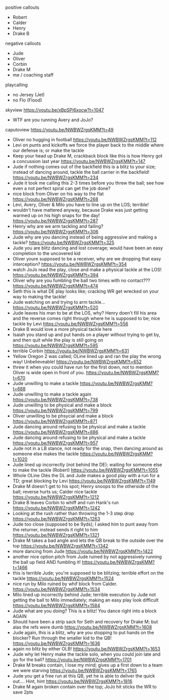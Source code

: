 positive callouts
- Robert
- Calder
- Henry
- Drake B

negative callouts
- Jude
- Oliver
- Corbin
- Drake M
- me / coaching staff

playcalling
- no Jersey (Jet)
- no Flo (Flood)

skyview
https://youtu.be/xBpSPi6xocw?t=1047 
- WTF are you running Avery and JoJo?

caputoview
https://youtu.be/NWBWZrgsKMM?t=49
- Oliver no hugging in football
https://youtu.be/NWBWZrgsKMM?t=112
- Levi on punts and kickoffs we force the player back to the middle where our defense is; or make the tackle
- Keep your head up Drake M, crackback block like this is how Henry got a concussion last year
https://youtu.be/NWBWZrgsKMM?t=147
- Jude if nothing comes out of the backfield this is a blitz to your size; instead of dancing around, tackle the ball carrier in the backfield!
https://youtu.be/NWBWZrgsKMM?t=234
- Jude it took me calling this 2-3 times before you threw the ball; see how even a not perfect spiral can get the job done?
- nice block from Oliver on his way to the flat
https://youtu.be/NWBWZrgsKMM?t=268
- Levi, Avery, Oliver & Milo you have to line up on the LOS; terrible!
- wouldn't have mattered anyway, because Drake was just getting warmed up on his high snaps for the day!
https://youtu.be/NWBWZrgsKMM?t=287
- Henry why are we arm tackling and failing?
https://youtu.be/NWBWZrgsKMM?t=306
- Jude why are you dancing instead of being aggressive and making a tackle?
https://youtu.be/NWBWZrgsKMM?t=325
- Jude you are blitz dancing and lost coverage; would have been an easy completion to the uncovered kid
- Oliver youre supposed to be a receiver, why are we dropping that easy interception?
https://youtu.be/NWBWZrgsKMM?t=354
- watch JoJo read the play, close and make a physical tackle at the LOS!
https://youtu.be/NWBWZrgsKMM?t=394
- Oliver why are you fumbling the ball two times with no contact???
https://youtu.be/NWBWZrgsKMM?t=474
- Seth this is what DE play looks like; cracking WR get wrecked on your way to making the tackle!
- Jude watching on and trying to arm tackle...
https://youtu.be/NWBWZrgsKMM?t=520
- Jude leaves his man to be at the LOS, why? Henry doen't fill his area and the reverse comes right through where he is supposed to be; nice tackle by Levi
https://youtu.be/NWBWZrgsKMM?t=556
- Drake B would love a more physical tackle here
- Isaiah you stand up and put hands on a player without trying to get by, and then quit while the play is still going on
https://youtu.be/NWBWZrgsKMM?t=595
- terrible Corbin
https://youtu.be/NWBWZrgsKMM?t=631
- Yellow Oregon 2 was called; OLine lined up and ran the play the wrong way! Unbelieveable! 
https://youtu.be/NWBWZrgsKMM?t=652
- threw it when you could have run for the first down, not to mention Oliver is wide open in front of you.
https://youtu.be/NWBWZrgsKMM?t=670
- Jude unwilling to make a tackle
https://youtu.be/NWBWZrgsKMM?t=688
- Jude unwilling to make a tackle again
https://youtu.be/NWBWZrgsKMM?t=738
- Jude unwilling to be physical and make a block
https://youtu.be/NWBWZrgsKMM?t=799
- Oliver unwilling to be phsycial and make a block
https://youtu.be/NWBWZrgsKMM?t=871
- Jude dancing around refusing to be physical and make a tackle
https://youtu.be/NWBWZrgsKMM?t=886
- Jude dancing around refusing to be physical and make a tackle
https://youtu.be/NWBWZrgsKMM?t=957
- Jude not in a LB stance, not ready for the snap, then dancing around as someone else makes the tackle
https://youtu.be/NWBWZrgsKMM?t=1020
- Jude lined up incorrectly (not behind the DE); waiting for someone else to make the tackle (Robert)
https://youtu.be/NWBWZrgsKMM?t=1055
- Whole OLine Olés the DL and Jude makes a good play with a run for a TD; great blocking by Levi
https://youtu.be/NWBWZrgsKMM?t=1149
- Drake M doesn't get to his spot; Henry snoops to the otherside of the ball; reverse hurts us; Calder nice tackle
https://youtu.be/NWBWZrgsKMM?t=1212
- Drake B leaves Corbin to whiff and ruin Hank's run
https://youtu.be/NWBWZrgsKMM?t=1242
- Looking at the rush rather than throwing the 1-3 step drop
https://youtu.be/NWBWZrgsKMM?t=1263
- Jude too close (supposed to be 9yds); I asked him to punt away from the returner, instead sends it right to him
https://youtu.be/NWBWZrgsKMM?t=1321
- Drake M takes a bad angle and lets the QB break to the outside over the top
https://youtu.be/NWBWZrgsKMM?t=1342
- more dancing from Jude
https://youtu.be/NWBWZrgsKMM?t=1422
- another nice option pitch from Jude ruined by not aggressively running the ball up field AND fumbling it!
https://youtu.be/NWBWZrgsKMM?t=1466
- this is terrible Jude; you're supposed to be blitzing; terrible effort on the tackle
https://youtu.be/NWBWZrgsKMM?t=1524
- nice run by Milo ruined by whif block from Calder.
https://youtu.be/NWBWZrgsKMM?t=1534
- Milo lined up incorrectly behind Jude; terrible execution by Jude not getting the ball to Milo immediately; making an easy play look difficult
https://youtu.be/NWBWZrgsKMM?t=1584
- Jude what are you doing? This is a blitz! You dance right into a block AGAIN
- Should have been a strip sack  for Seth and recovery for Drake M; but alas the refs were dumb
https://youtu.be/NWBWZrgsKMM?t=1608
- Jude again, this is a blitz, why are you stopping to put hands on the blocker? Run through the smaller kid to the QB!
https://youtu.be/NWBWZrgsKMM?t=1636
- again no blitz by either OLB!
https://youtu.be/NWBWZrgsKMM?t=1653
- Jude why let Henry make the tackle solo, when you could join late and go for the ball?
https://youtu.be/NWBWZrgsKMM?t=1701
- Drake M breaks contain, I lose my mind; gives up a first down to a team we were starving 
https://youtu.be/NWBWZrgsKMM?t=1765
- Jude you get a free run at this QB, yet he is able to deliver the quick out.... Hint, hint
https://youtu.be/NWBWZrgsKMM?t=1816
- Drake M again broken contain over the top; JoJo hit sticks the WR to save 2pts